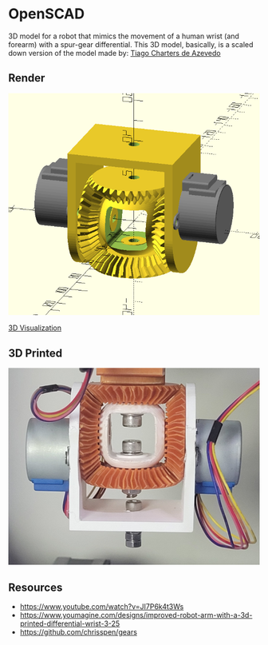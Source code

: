 # OpenSCAD

3D model for a robot that mimics the movement of a human wrist (and forearm) 
with a spur-gear differential. This 3D model, basically, is a scaled down version
of the model made by: [Tiago Charters de Azevedo](youtube.com/watch?v=JI7P6k4t3Ws)

## Render

![OpenSCAD Render](images/render.png)

[3D Visualization](robot-wrist.stl)

## 3D Printed

![3D Printed](images/printed.jpg)

## Resources
- https://www.youtube.com/watch?v=JI7P6k4t3Ws
- https://www.youmagine.com/designs/improved-robot-arm-with-a-3d-printed-differential-wrist-3-25
- https://github.com/chrisspen/gears